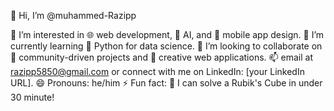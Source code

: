 👋 Hi, I’m @muhammed-Razipp

👀 I’m interested in 🌐 web development, 🤖 AI, and 📱 mobile app design.
🌱 I’m currently learning  🐍 Python for data science.
💞️ I’m looking to collaborate on 🤝 community-driven projects and 🎨 creative web applications.
📫  email at razipp5850@gmail.com or connect with me on LinkedIn: [your LinkedIn URL].
😄 Pronouns: he/him
⚡ Fun fact: 🎉 I can solve a Rubik's Cube in under 30 minute!


<!---
muhammed-Razipp/muhammed-Razipp is a ✨ special ✨ repository because its `README.md` (this file) appears on your GitHub profile.
You can click the Preview link to take a look at your changes.
--->
